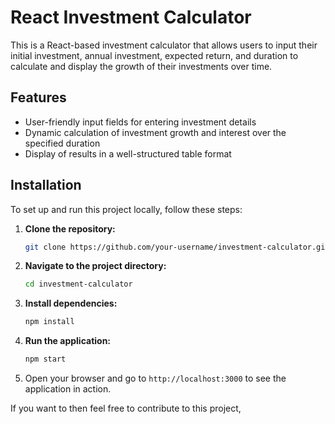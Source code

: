 # React Investment Calculator

This is a React-based investment calculator that allows users to input their initial investment, annual investment, expected return, and duration to calculate and display the growth of their investments over time.

## Features

- User-friendly input fields for entering investment details
- Dynamic calculation of investment growth and interest over the specified duration
- Display of results in a well-structured table format

## Installation

To set up and run this project locally, follow these steps:

1. **Clone the repository:**
    ```sh
    git clone https://github.com/your-username/investment-calculator.git
    ```
2. **Navigate to the project directory:**
    ```sh
    cd investment-calculator
    ```
3. **Install dependencies:**
    ```sh
    npm install
    ```
4. **Run the application:**
    ```sh
    npm start
    ```
5. Open your browser and go to `http://localhost:3000` to see the application in action.


If you want to then feel free to contribute to this project,

